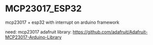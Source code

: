 # MCP23017_ESP32
mcp23017 + esp32 with interrupt on arduino framework

need: mcp23017 adafruit library:
https://github.com/adafruit/Adafruit-MCP23017-Arduino-Library
